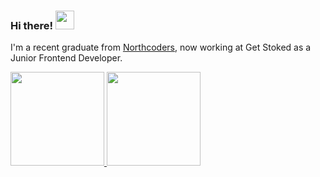 ### Hi there! <img src="https://raw.githubusercontent.com/MartinHeinz/MartinHeinz/master/wave.gif" width="30px"> 

I'm a recent graduate from [Northcoders](https://northcoders.com/), now working at Get Stoked as a Junior Frontend Developer.



<div>
    <a href="https://github.com/JCouz">
    <img height="150x" src="https://github-readme-stats.vercel.app/api?username=JCouz&show_icons=true&theme=shades-of-purple&include_all_commits=true&count_private=true"/>
    <img height="150px" src="https://github-readme-stats.vercel.app/api/top-langs/?username=JCouz&layout=compact&langs_count=7&theme=shades-of-purple"/>
  </div>

    
    
